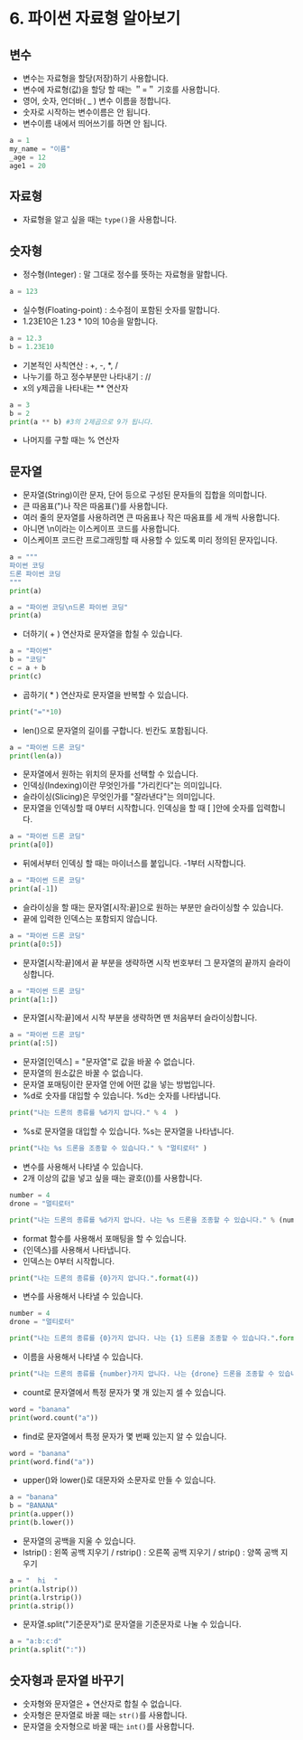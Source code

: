 # 6. 파이썬 자료형 알아보기
## 변수
* 변수는 자료형을 할당(저장)하기 사용합니다.
* 변수에 자료형(값)을 할당 할 때는 ＂=＂ 기호를 사용합니다.
* 영어, 숫자, 언더바( _ ) 변수 이름을 정합니다.
* 숫자로 시작하는 변수이름은 안 됩니다.
* 변수이름 내에서 띄어쓰기를 하면 안 됩니다.
```python
a = 1
my_name = "이름"
_age = 12
age1 = 20
```

## 자료형
* 자료형을 알고 싶을 때는 ```type()```을 사용합니다.

## 숫자형
* 정수형(Integer) : 말 그대로 정수를 뜻하는 자료형을 말합니다.
```python
a = 123
```
* 실수형(Floating-point) : 소수점이 포함된 숫자를 말합니다.
* 1.23E10은 1.23 * 10의 10승을 말합니다.
```python
a = 12.3
b = 1.23E10
```
* 기본적인 사칙연산 : +, -, *, /
* 나누기를 하고 정수부분만 나타내기 : //
* x의 y제곱을 나타내는 ** 연산자
```python
a = 3
b = 2
print(a ** b) #3의 2제곱으로 9가 됩니다. 
```
* 나머지를 구할 때는 % 연산자

## 문자열
* 문자열(String)이란 문자, 단어 등으로 구성된 문자들의 집합을 의미합니다.
* 큰 따옴표(")나 작은 따옴표(')를 사용합니다.
* 여러 줄의 문자열를 사용하려면 큰 따옴표나 작은 따옴표를 세 개씩 사용합니다.
* 아니면 \n이라는 이스케이프 코드를 사용합니다.
* 이스케이프 코드란 프로그래밍할 때 사용할 수 있도록 미리 정의된 문자입니다. 
```python
a = """
파이썬 코딩
드론 파이썬 코딩
"""
print(a)
```
```python
a = "파이썬 코딩\n드론 파이썬 코딩"
print(a)
```
* 더하기( + ) 연산자로 문자열을 합칠 수 있습니다.
```python
a = "파이썬"
b = "코딩"
c = a + b
print(c)
```
* 곱하기( * ) 연산자로 문자열을 반복할 수 있습니다.
```python
print("="*10)
```
* len()으로 문자열의 길이를 구합니다. 빈칸도 포함됩니다.
```python
a = "파이썬 드론 코딩"
print(len(a))
```
* 문자열에서 원하는 위치의 문자를 선택할 수 있습니다.
* 인덱싱(Indexing)이란 무엇인가를 "가리킨다"는 의미입니다.
* 슬라이싱(Slicing)은 무엇인가를 "잘라낸다"는 의미입니다.
* 문자열을 인덱싱할 때 0부터 시작합니다. 인덱싱을 할 때 [ ]안에 숫자를 입력합니다.
```python
a = "파이썬 드론 코딩"
print(a[0])
```  
* 뒤에서부터 인덱싱 할 때는 마이너스를 붙입니다. -1부터 시작합니다.
```python
a = "파이썬 드론 코딩"
print(a[-1])
```  
* 슬라이싱을 할 때는 문자열[시작:끝]으로 원하는 부분만 슬라이싱할 수 있습니다. 
* 끝에 입력한 인덱스는 포함되지 않습니다.
```python
a = "파이썬 드론 코딩"
print(a[0:5])
```  
* 문자열[시작:끝]에서 끝 부분을 생략하면 시작 번호부터 그 문자열의 끝까지 슬라이싱합니다.
```python
a = "파이썬 드론 코딩"
print(a[1:])
```  
* 문자열[시작:끝]에서 시작 부분을 생략하면 맨 처음부터 슬라이싱합니다.
```python
a = "파이썬 드론 코딩"
print(a[:5])
```
* 문자열[인덱스] = "문자열"로 값을 바꿀 수 없습니다.
* 문자열의 원소값은 바꿀 수 없습니다.
* 문자열 포매팅이란 문자열 안에 어떤 값을 넣는 방법입니다.
* %d로 숫자를 대입할 수 있습니다. %d는 숫자를 나타냅니다.
```python
print("나는 드론의 종류를 %d가지 압니다." % 4  )
```
* %s로 문자열을 대입할 수 있습니다. %s는 문자열을 나타냅니다.
```python
print("나는 %s 드론을 조종할 수 있습니다." % "멀티로터" )
```
* 변수를 사용해서 나타낼 수 있습니다.
* 2개 이상의 값을 넣고 싶을 때는 괄호(())를 사용합니다.
```python
number = 4
drone = "멀티로터"

print("나는 드론의 종류를 %d가지 압니다. 나는 %s 드론을 조종할 수 있습니다." % (number, drone))
``` 
* format 함수를 사용해서 포매팅을 할 수 있습니다.
* {인덱스}를 사용해서 나타냅니다.
* 인덱스는 0부터 시작합니다.
```python
print("나는 드론의 종류를 {0}가지 압니다.".format(4))
```
* 변수를 사용해서 나타낼 수 있습니다.
```python
number = 4
drone = "멀티로터"

print("나는 드론의 종류를 {0}가지 압니다. 나는 {1} 드론을 조종할 수 있습니다.".format(number, drone))
```
* 이름을 사용해서 나타낼 수 있습니다.
```python
print("나는 드론의 종류를 {number}가지 압니다. 나는 {drone} 드론을 조종할 수 있습니다.".format(number=4, drone="멀티로터"))
```
* count로 문자열에서 특정 문자가 몇 개 있는지 셀 수 있습니다.
```python
word = "banana"
print(word.count("a"))
```
* find로 문자열에서 특정 문자가 몇 번째 있는지 알 수 있습니다.
```python
word = "banana"
print(word.find("a"))
```
* upper()와 lower()로 대문자와 소문자로 만들 수 있습니다.
```python
a = "banana"
b = "BANANA"
print(a.upper())
print(b.lower())
```
* 문자열의 공백을 지울 수 있습니다.
* lstrip() : 왼쪽 공백 지우기 / rstrip() : 오른쪽 공백 지우기 / strip() : 양쪽 공백 지우기
```python
a = "  hi  "
print(a.lstrip())
print(a.lrstrip())
print(a.strip())
```
* 문자열.split("기준문자")로 문자열을 기준문자로 나눌 수 있습니다.
```python
a = "a:b:c:d"
print(a.split(":"))
```

## 숫자형과 문자열 바꾸기
* 숫자형와 문자열은 + 연산자로 합칠 수 없습니다.
* 숫자형은 문자열로 바꿀 때는 ```str()```를 사용합니다.
* 문자열을 숫자형으로 바꿀 때는 ```int()```를 사용합니다.
